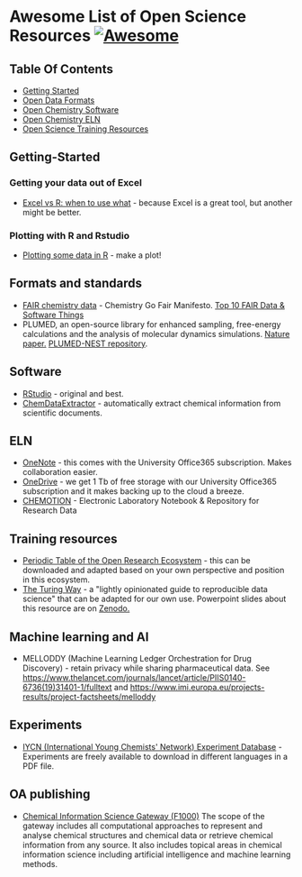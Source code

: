 # Awesome List of Open Science Resources [![Awesome](https://cdn.rawgit.com/sindresorhus/awesome/d7305f38d29fed78fa85652e3a63e154dd8e8829/media/badge.svg)](https://github.com/sindresorhus/awesome)

## Table Of Contents

- [Getting Started](https://github.com/chemistrydatachampions/awesome-chemistry-info#Getting-Started)
- [Open Data Formats](https://github.com/chemistrydatachampions/awesome-chemistry-info#Formats)
- [Open Chemistry Software](https://github.com/chemistrydatachampions/awesome-chemistry-info#Software)
- [Open Chemistry ELN](https://github.com/chemistrydatachampions/awesome-chemistry-info#ELN)
- [Open Science Training Resources](https://github.com/chemistrydatachampions/awesome-chemistry-info#Training-resources)

## Getting-Started
### Getting your data out of Excel
- [Excel vs R: when to use what](https://www.rforexcelusers.com/excel-vs-r-when-to-use-what/) - because Excel is a great tool, but another might be better.
### Plotting with R and Rstudio
- [Plotting some data in R](http://web.cs.ucla.edu/~gulzar/rstudio/basic-tutorial.html) - make a plot!


## Formats and standards
- [FAIR chemistry data](https://iupac.org/iupac-endorses-the-chemistry-go-fair-manifesto/) - Chemistry Go Fair Manifesto. [Top 10 FAIR Data & Software Things](https://librarycarpentry.org/Top-10-FAIR/)
- PLUMED, an open-source library for enhanced sampling, free-energy calculations and the analysis of molecular dynamics simulations. [Nature paper.](https://www.nature.com/articles/s41592-019-0506-8.pdf) [PLUMED-NEST repository](https://www.plumed-nest.org/). 

## Software
- [RStudio](https://www.rstudio.com/products/rstudio/download/) - original and best.
- [ChemDataExtractor](http://chemdataextractor.org/) - automatically extract chemical information from scientific documents.

## ELN
- [OneNote](https://products.office.com/en-gb/onenote/digital-note-taking-app?rtc=1) - this comes with the University Office365 subscription.  Makes collaboration easier.
- [OneDrive](https://onedrive.live.com/about/en-gb/) - we get 1 Tb of free storage with our University Office365 subscription and it makes backing up to the cloud a breeze.
- [CHEMOTION](https://www.chemotion.net) - Electronic Laboratory Notebook & Repository for Research Data

## Training resources
- [Periodic Table of the Open Research Ecosystem](http://doi.org/10.5281/zenodo.3263989) - this can be downloaded and adapted based on your own perspective and position in this ecosystem.
- [The Turing Way](https://the-turing-way.netlify.com/introduction/introduction) - a "lightly opinionated guide to reproducible data science" that can be adapted for our own use. Powerpoint slides about this resource are on [Zenodo.](http://doi.org/10.5281/zenodo.3292461)

## Machine learning and AI
- MELLODDY (Machine Learning Ledger Orchestration for Drug Discovery) - retain privacy while sharing pharmaceutical data. See https://www.thelancet.com/journals/lancet/article/PIIS0140-6736(19)31401-1/fulltext and https://www.imi.europa.eu/projects-results/project-factsheets/melloddy

## Experiments
- [IYCN (International Young Chemists' Network) Experiment Database](https://www.iycnglobal.com/experiments) - Experiments are freely available to download in different languages in a PDF file.

## OA publishing
- [Chemical Information Science Gateway (F1000)](https://blog.f1000.com/2019/07/18/reintroducing-the-chemical-information-science-gateway/) The scope of the gateway includes all computational approaches to represent and analyse chemical structures and chemical data or retrieve chemical information from any source. It also includes topical areas in chemical information science including artificial intelligence and machine learning methods.
